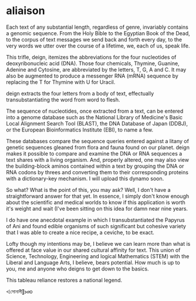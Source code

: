 # aliaison

Each text of any substantial length, regardless of genre, invariably contains a genomic sequence. From the Holy Bible to the Egyptian Book of the Dead, to the corpus of text messages we send back and forth every day, to the very words we utter over the course of a lifetime, we, each of us, speak life.

This trifle, deign, itemizes the abbreviations for the four nucleotides of deoxyribonucleic acid (DNA). Those four chemicals, Thymine, Guanine, Adenine and Cytosine, are abbreviated by the letters, T, G, A and C. It may also be augmented to produce a messenger RNA (mRNA) sequence by replacing the T for Thymine with U for Uracil.

deign extracts the four letters from a body of text, effectually transubstantiating the word from word to flesh.

The sequence of nucleotides, once extracted from a text, can be entered into a genome database such as the National Library of Medicine's Basic Local Alignment Search Tool (BLAST), the DNA Database of Japan (DDBJ), or the European Bioinformatics Institute (EBI), to name a few.

These databases compare the sequence queries entered against a litany of genetic sequences gleaned from flora and fauna found on our planet. deign makes it possible to compare and examine the DNA or RNA sequences a text shares with a living organism. And, properly altered, one may also view the building-block aminos contained within a text by grouping the DNA or RNA codons by threes and converting them to their corresponding proteins with a dictionary-key mechanism. I will upload this dynamo soon.

So what? What is the point of this, you may ask? Well, I don't have a straightforward answer for that yet. In essence, I simply don't know enough about the scientific and medical worlds to know if this application is worth it's weight and wait (I've been sitting on this idea for damn near nine years.

I do have one anecdotal example in which I transubstantiated the Papyrus of Ani and found edible organisms of such significant but cohesive variety that I was able to create a nice recipe, a ceviche, to be exact.

Lofty though my intentions may be, I believe we can learn more than what is offered at face value in our shared cultural affinity for text. This union of Science, Technology, Engineering and logical Mathematics (STEM) with the Liberal and Language Arts, I believe, bears potential. How much is up to you, me and anyone who deigns to get down to the basics.

This tableau reliance restores a national legend.

⩤সোনালী⟧⟕ю

